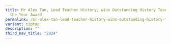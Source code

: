 ```yaml
---
title: Mr Alex Tan, Lead Teacher History, wins Outstanding History Teacher of
  the Year Award
permalink: /mr-alex-tan-lead-teacher-history-wins-outstanding-history-teacher-of-the-year-award/
variant: tiptap
description: ""
third_nav_title: "2024"
---
```

